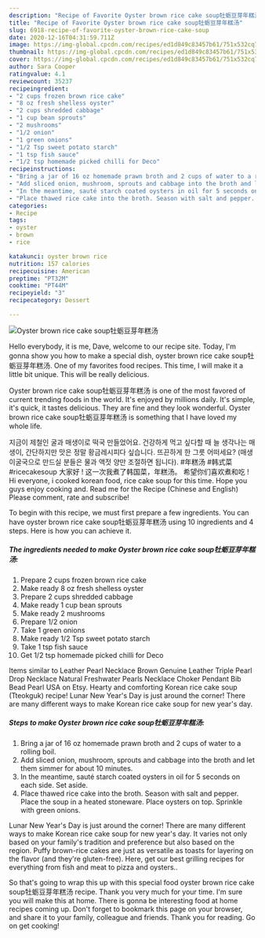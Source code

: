 ```yaml
---
description: "Recipe of Favorite Oyster brown rice cake soup牡蛎豆芽年糕汤"
title: "Recipe of Favorite Oyster brown rice cake soup牡蛎豆芽年糕汤"
slug: 6918-recipe-of-favorite-oyster-brown-rice-cake-soup
date: 2020-12-16T04:31:59.711Z
image: https://img-global.cpcdn.com/recipes/ed1d849c83457b61/751x532cq70/oyster-brown-rice-cake-soup牡蛎豆芽年糕汤-recipe-main-photo.jpg
thumbnail: https://img-global.cpcdn.com/recipes/ed1d849c83457b61/751x532cq70/oyster-brown-rice-cake-soup牡蛎豆芽年糕汤-recipe-main-photo.jpg
cover: https://img-global.cpcdn.com/recipes/ed1d849c83457b61/751x532cq70/oyster-brown-rice-cake-soup牡蛎豆芽年糕汤-recipe-main-photo.jpg
author: Sara Cooper
ratingvalue: 4.1
reviewcount: 35237
recipeingredient:
- "2 cups frozen brown rice cake"
- "8 oz fresh shelless oyster"
- "2 cups shredded cabbage"
- "1 cup bean sprouts"
- "2 mushrooms"
- "1/2 onion"
- "1 green onions"
- "1/2 Tsp sweet potato starch"
- "1 tsp fish sauce"
- "1/2 tsp homemade picked chilli for Deco"
recipeinstructions:
- "Bring a jar of 16 oz homemade prawn broth and 2 cups of water to a rolling boil."
- "Add sliced onion, mushroom, sprouts and cabbage into the broth and let them simmer for about 10 minutes."
- "In the meantime, sauté starch coated oysters in oil for 5 seconds on each side. Set aside."
- "Place thawed rice cake into the broth. Season with salt and pepper. Place the soup in a heated stoneware. Place oysters on top. Sprinkle with green onions."
categories:
- Recipe
tags:
- oyster
- brown
- rice

katakunci: oyster brown rice 
nutrition: 157 calories
recipecuisine: American
preptime: "PT32M"
cooktime: "PT44M"
recipeyield: "3"
recipecategory: Dessert

---
```



![Oyster brown rice cake soup牡蛎豆芽年糕汤](https://img-global.cpcdn.com/recipes/ed1d849c83457b61/751x532cq70/oyster-brown-rice-cake-soup牡蛎豆芽年糕汤-recipe-main-photo.jpg)

Hello everybody, it is me, Dave, welcome to our recipe site. Today, I'm gonna show you how to make a special dish, oyster brown rice cake soup牡蛎豆芽年糕汤. One of my favorites food recipes. This time, I will make it a little bit unique. This will be really delicious.

Oyster brown rice cake soup牡蛎豆芽年糕汤 is one of the most favored of current trending foods in the world. It's enjoyed by millions daily. It's simple, it's quick, it tastes delicious. They are fine and they look wonderful. Oyster brown rice cake soup牡蛎豆芽年糕汤 is something that I have loved my whole life.

지금이 제철인 굴과 매생이로 떡국 만들었어요. 건강하게 먹고 싶다할 때 늘 생각나는 매생이, 간단하지만 맛은 정말 황금레시피다 싶습니다. 뜨끈하게 한 그릇 어떠세요? (매생이굴국으로 만드실 분들은 물과 액젓 양만 조절하면 됩니다). #年糕汤 #韩式菜 #ricecakesoup 大家好 ! 这一次我煮了韩国菜，年糕汤。 希望你们喜欢煮和吃 ! Hi everyone, i cooked korean food, rice cake soup for this time. Hope you guys enjoy cooking and. Read me for the Recipe (Chinese and English) Please comment, rate and subscribe!


To begin with this recipe, we must first prepare a few ingredients. You can have oyster brown rice cake soup牡蛎豆芽年糕汤 using 10 ingredients and 4 steps. Here is how you can achieve it.

<!--inarticleads1-->

##### The ingredients needed to make Oyster brown rice cake soup牡蛎豆芽年糕汤:

1. Prepare 2 cups frozen brown rice cake
1. Make ready 8 oz fresh shelless oyster
1. Prepare 2 cups shredded cabbage
1. Make ready 1 cup bean sprouts
1. Make ready 2 mushrooms
1. Prepare 1/2 onion
1. Take 1 green onions
1. Make ready 1/2 Tsp sweet potato starch
1. Take 1 tsp fish sauce
1. Get 1/2 tsp homemade picked chilli for Deco


Items similar to Leather Pearl Necklace Brown Genuine Leather Triple Pearl Drop Necklace Natural Freshwater Pearls Necklace Choker Pendant Bib Bead Pearl USA on Etsy. Hearty and comforting Korean rice cake soup (Tteokguk) recipe! Lunar New Year&#39;s Day is just around the corner! There are many different ways to make Korean rice cake soup for new year&#39;s day. 

<!--inarticleads2-->

##### Steps to make Oyster brown rice cake soup牡蛎豆芽年糕汤:

1. Bring a jar of 16 oz homemade prawn broth and 2 cups of water to a rolling boil.
1. Add sliced onion, mushroom, sprouts and cabbage into the broth and let them simmer for about 10 minutes.
1. In the meantime, sauté starch coated oysters in oil for 5 seconds on each side. Set aside.
1. Place thawed rice cake into the broth. Season with salt and pepper. Place the soup in a heated stoneware. Place oysters on top. Sprinkle with green onions.


Lunar New Year&#39;s Day is just around the corner! There are many different ways to make Korean rice cake soup for new year&#39;s day. It varies not only based on your family&#39;s tradition and preference but also based on the region. Puffy brown-rice cakes are just as versatile as toasts for layering on the flavor (and they&#39;re gluten-free). Here, get our best grilling recipes for everything from fish and meat to pizza and oysters.. 

So that's going to wrap this up with this special food oyster brown rice cake soup牡蛎豆芽年糕汤 recipe. Thank you very much for your time. I'm sure you will make this at home. There is gonna be interesting food at home recipes coming up. Don't forget to bookmark this page on your browser, and share it to your family, colleague and friends. Thank you for reading. Go on get cooking!
